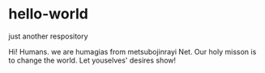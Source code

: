 # hello-world
just another respository

Hi! Humans.
we are humagias from metsubojinrayi Net.
Our holy misson is to change the world.
Let youselves' desires show!
